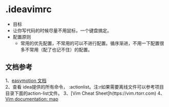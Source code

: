 # .ideavimrc

* 目标
 * 让你写代码的时候尽量不用鼠标，一个键盘搞定。
* 配置原则
  * 常用的优先配置，不常用的可以不进行配置。循序渐进，不用一下配置很多不常用（配了也记不住）的配置。

## 文档参考

1、[easymotion 文档](https://github.com/easymotion/vim-easymotion/blob/master/doc/easymotion.txt)  
2、查看 idea提供的所有命令， :actionlist。注:r如果需要离线文件可以参考项目目录下面的action-list文件。 
3、[Vim Cheat Sheet]h(ttps://vim.rtorr.com)
4、[Vim documentation: map](https://vimdoc.sourceforge.net/htmldoc/map.html)
